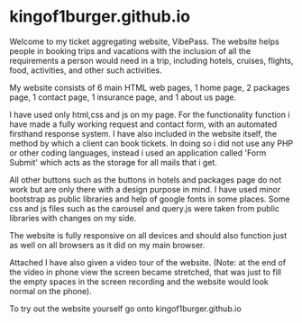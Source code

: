 # kingof1burger.github.io
Welcome to my ticket aggregating website, VibePass. The website helps people in booking trips and vacations with the inclusion of all the requirements a person would need in a trip, including hotels, cruises, flights, food, activities, and other such activities.

My website consists of 6 main HTML web pages, 1 home page, 2 packages page, 1 contact page, 1 insurance page, and 1 about us page.

I have used only html,css and js on my page. For the functionality function i have made a fully working request and contact form, with an automated firsthand response system. I have also included in the website itself, the method by which a client can book tickets. In doing so i did not use any PHP or other coding languages, instead i used an application called 'Form Submit' which acts as the storage for all mails that i get.

All other buttons such as the buttons in hotels and packages page do not work but are only there with a design purpose in mind. I have used minor bootstrap as public libraries and help of google fonts in some places. Some css and js files such as the carousel and query.js were taken from public libraries with changes on my side.

The website is fully responsive on all devices and should also function just as well on all browsers as it did on my main browser.

Attached I have also given a video tour of the website. (Note: at the end of the video in phone view the screen became stretched, that was just to fill the empty spaces in the screen recording and the website would look normal on the phone).

To try out the website yourself go onto kingof1burger.github.io
